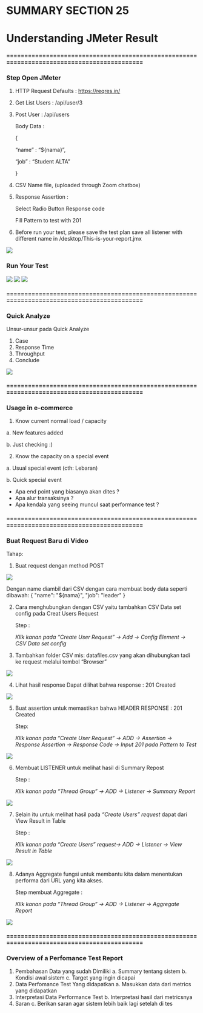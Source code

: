 # SUMMARY SECTION 25
# Understanding JMeter Result 

#### ===========================================================================================
### Step Open JMeter
1. HTTP Request Defaults : https://reqres.in/
2. Get List Users : /api/user/3 
3. Post User : /api/users
    
    Body Data :
    
    {
    
    “name” : “${nama}”,
    
    “job” : “Student ALTA”
    
    }
    
4. CSV Name file, (uploaded through Zoom chatbox)
5. Response Assertion :
    
    Select Radio Button Response code 
    
    Fill Pattern to test with 201
    
6. Before run your test, please save the test plan save all listener with different name in /desktop/This-is-your-report.jmx
<img src="asset/02.png">

### Run Your Test
<img src="asset/03.png">
<img src="asset/04.png">
<img src="asset/05.png">

#### ===========================================================================================
### Quick Analyze
Unsur-unsur pada Quick Analyze
1. Case
2. Response Time
3. Throughput
4. Conclude
<img src="asset/06.png">

#### ===========================================================================================
### Usage in e-commerce 
1. Know current normal load / capacity

a. New features added

b. Just checking :) 

2. Know the capacity on a special event

a. Usual special event (cth: Lebaran) 

b. Quick special event

- Apa end point yang biasanya akan dites ?
- Apa alur transaksinya ?
- Apa kendala yang seeing muncul saat performance test ?

#### ===========================================================================================
### Buat Request Baru di Video
Tahap:    
1. Buat request dengan method POST
<img src="asset/07.png">

Dengan name diambil dari CSV dengan cara membuat body data seperti dibawah:
{
    "name": "${nama}",
    "job": "leader"
}

2. Cara menghubungkan dengan CSV yaitu tambahkan  CSV Data set config pada Creat Users Request
    
    Step : 
    
    *Klik kanan pada “Create User Request” → Add → Config Element → CSV Data set config*

3. Tambahkan folder CSV mis: datafiles.csv yang akan dihubungkan tadi ke request melalui tombol “Browser”
<img src="asset/08.png">

4. Lihat hasil response 
Dapat dilihat bahwa response : 201 Created
<img src="asset/09.png">

5. Buat assertion untuk memastikan bahwa HEADER RESPONSE : 201 Created
    
    Step: 
    
    *Klik kanan pada “Create User Request” → ADD → Assertion → Response Assertion → Response Code → Input 201 pada Pattern to Test*
<img src="asset/10.png">

6. Membuat LISTENER untuk melihat hasil di Summary Repost
    
    Step :
    
    *Klik kanan pada “Thread Group” → ADD → Listener → Summary Report*
<img src="asset/11.png">

7. Selain itu untuk melihat hasil pada *“Create Users” request* dapat dari View Result in Table
    
    Step :
    
    *Klik kanan pada “Create Users” request→ ADD → Listener → View Result in Table*
<img src="asset/12.png">

8. Adanya Aggregate fungsi untuk membantu kita dalam menentukan performa dari URL yang kita akses. 
    
    Step membuat Aggregate : 
    
    *Klik kanan pada “Thread Group” → ADD → Listener → Aggregate Report*
<img src="asset/13.png">

#### ===========================================================================================
### Overview of a Perfomance Test Report
1. Pembahasan Data yang sudah Dimiliki
    a. Summary tentang sistem
    b. Kondisi awal sistem
    c. Target yang ingin dicapai 
2. Data Perfomance Test Yang didapatkan 
    a. Masukkan data dari metrics yang didapatkan
3. Interpretasi Data Performance Test
    b. Interpretasi hasil dari metricsnya
4. Saran
    c. Berikan saran agar sistem lebih baik lagi setelah di tes